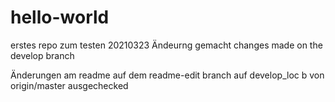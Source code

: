 # hello-world
erstes repo zum testen 
20210323 Ändeurng gemacht
changes made on the develop branch

Änderungen am readme auf dem readme-edit branch
auf develop_loc b von origin/master ausgechecked
